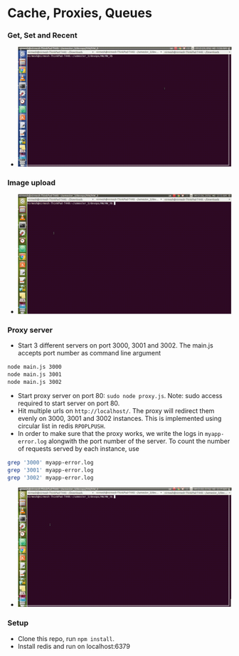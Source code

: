 Cache, Proxies, Queues
=========================

### Get, Set and Recent
- ![get-set-recent](img/get-set-recent.gif)

### Image upload
- ![img upload](img/image_upload.gif)

### Proxy server
- Start 3 different servers on port 3000, 3001 and 3002. The main.js accepts port number as command line argument
```bash
node main.js 3000
node main.js 3001
node main.js 3002
```
- Start proxy server on port 80: `sudo node proxy.js`. Note: sudo access required to start server on port 80.
- Hit multiple urls on `http://localhost/`. The proxy will redirect them evenly on 3000, 3001 and 3002 instances. This is implemented using circular list in redis `RPOPLPUSH`.
- In order to make sure that the proxy works, we write the logs in `myapp-error.log` alongwith the port number of the server. To count the number of requests served by each instance, use 
```bash
grep '3000' myapp-error.log
grep '3001' myapp-error.log
grep '3002' myapp-error.log
```
- ![proxy](img/proxy-server.gif)


### Setup

* Clone this repo, run `npm install`.
* Install redis and run on localhost:6379
